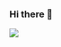 ### Hi there 👋

<img src="https://capsule-render.vercel.app/api?type=waving&color=auto&height=200&section=header&text=chxxrin github&fontSize=90" />
<!-- <img src="https://img.shields.io/badge/아이콘내용-바탕색?style=flat&logo=로고이름&logoColor=white"/> -->
